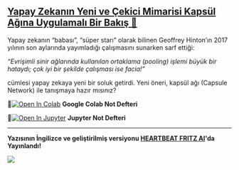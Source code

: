 ## [Yapay Zekanın Yeni ve Çekici Mimarisi Kapsül Ağına Uygulamalı Bir Bakış 🚨](https://medium.com/deep-learning-turkiye/yapay-zekan%C4%B1n-yeni-ve-%C3%A7ekici-mimarisi-kaps%C3%BCl-a%C4%9F%C4%B1na-uygulamal%C4%B1-bir-bak%C4%B1%C5%9F-ef7310e3d847)

Yapay zekanın “babası”, “süper starı” olarak bilinen Geoffrey Hinton’ın 2017 yılının son aylarında yayımladığı çalışmasını sunarken sarf ettiği:

_“Evrişimli sinir ağlarında kullanılan ortaklama (pooling) işlemi büyük bir hataydı; çok iyi bir şekilde çalışması ise facia!”_

cümlesi yapay zekaya yeni bir soluk getirdi. Yeni öneri, kapsül ağı (Capsule Network) ile tanışmaya hazır mısınız?

📌[![Open In Colab](https://colab.research.google.com/assets/colab-badge.svg)](https://colab.research.google.com/github/ayyucekizrak/Udemy_DerinOgrenmeyeGiris/blob/master/KapsulAglari/KapsulAglari_MNIST.ipynb) **Google Colab Not Defteri**


📌[![Open In Jupyter](https://github.com/jupyter/notebook/blob/master/docs/resources/icon_32x32.svg)](https://nbviewer.jupyter.org/github/ayyucekizrak/Udemy_DerinOgrenmeyeGiris/blob/master/KapsulAglari/KapsulAglari_MNIST.ipynb) **Jupyter Not Defteri** 

---

**Yazısının İngilizce ve geliştirilmiş versiyonu [HEARTBEAT FRITZ AI](https://heartbeat.fritz.ai/capsule-networks-a-new-and-attractive-ai-architecture-bd1198cc8ad4)'da Yayınlandı!**

![](https://github.com/ayyucekizrak/Udemy_DerinOgrenmeyeGiris/blob/master/KapsulAglari/capsules.jpeg)
